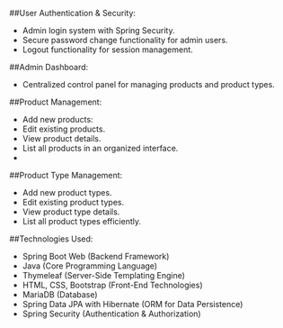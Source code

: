 ##User Authentication & Security:
- Admin login system with Spring Security.
- Secure password change functionality for admin users.
- Logout functionality for session management.

##Admin Dashboard:
- Centralized control panel for managing products and product types.
  
##Product Management:
- Add new products:
- Edit existing products.
- View product details.
- List all products in an organized interface.
- 
##Product Type Management:
- Add new product types.
- Edit existing product types.
- View product type details.
- List all product types efficiently.

##Technologies Used:
- Spring Boot Web (Backend Framework)
- Java (Core Programming Language)
- Thymeleaf (Server-Side Templating Engine)
- HTML, CSS, Bootstrap (Front-End Technologies)
- MariaDB (Database)
- Spring Data JPA with Hibernate (ORM for Data Persistence)
- Spring Security (Authentication & Authorization)
